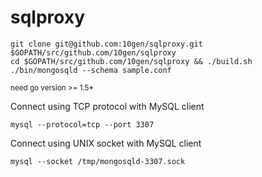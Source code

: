 # sqlproxy

```
git clone git@github.com:10gen/sqlproxy.git $GOPATH/src/github.com/10gen/sqlproxy
cd $GOPATH/src/github.com/10gen/sqlproxy && ./build.sh
./bin/mongosqld --schema sample.conf
```
<sub>need go version >= 1.5*</sub>

Connect using TCP protocol with MySQL client
```
mysql --protocol=tcp --port 3307
```
Connect using UNIX socket with MySQL client
```
mysql --socket /tmp/mongosqld-3307.sock
```
